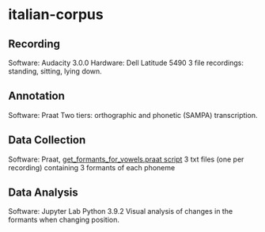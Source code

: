 # italian-corpus

## Recording
Software: Audacity 3.0.0
Hardware: Dell Latitude 5490
3 file recordings: standing, sitting, lying down.

## Annotation
Software: Praat
Two tiers: orthographic and phonetic (SAMPA) transcription.

## Data Collection
Software: Praat, [get_formants_for_vowels.praat script](https://github.com/sbuss/get-formants-for-vowels/blob/master/get_formants_for_vowels.praat)
3 txt files (one per recording) containing 3 formants of each phoneme

## Data Analysis
Software: Jupyter Lab
Python 3.9.2
Visual analysis of changes in the formants when changing position.

